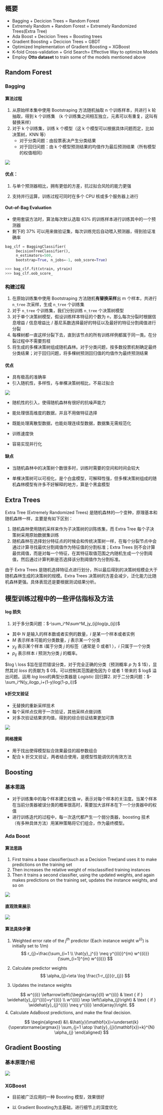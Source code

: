 ## 概要

- Bagging + Decicion Trees = Random Forest
- Extremely Random + Random Forest = Extremely Randomized Trees(Extra Tree)
- Ada Boost + Decicion Trees = Boosting trees
- Gradient Boosting + Decicion Trees = GBDT
- Optimized Implementation of Gradient Boosting = XGBoost
- K-fold Cross-validation + Grid Search= Effective Way to optimize Models
- Employ **Otto dataset** to train some of the models mentioned above

## Random Forest

### Bagging

#### 算法过程

1. 从原始样本集中使用 Bootstraping 方法随机抽取 n 个训练样本，共进行 k 轮抽取，得到 k 个训练集
   （k 个训练集之间相互独立，元素可以有重复，这叫有替换釆样）
2. 对于 k 个训练集，训练 k 个模型（这 k 个模型可以根据具体问题而定，比如决策树，KNN 等）
   - 对于分类问题：由投票表决产生分类结果
   - 对于回归问题：由 k 个模型预测结果的均值作为最后预测结果（所有模型的权值相同）

![](img/dt-8.png)

#### 优点：

1. 与单个预测器相比，拥有更低的方差，抗过拟合风险的能力更强

2. 支持并行运算，训练过程可同时在多个 CPU 核或多个服务器上进行

#### Out-of-Bag Evaluation

- 使用套袋方法时，算法每次默认选取 63% 的训练样本进行训练其中的一个预测器
- 剩下的 37% 可以用来做验证集，每次训练完后自动喂入预测器，得到验证准确率

```python
bag_clf = BaggingClassifier(
     DecisionTreeClassifier(),
     n_estimators=500, 			
     bootstrap=True, n_jobs=-1, oob_score=True)

>>> bag_clf.fit(xtrain, ytrain)
>>> bag_clf.oob_score_
```

### 构建过程

1. 在原始训练集中使用 Bootstraping 方法随机**有替换采样**出 m 个样本，共进行 `n_tree` 次采样，生成 `n_tree` 个训练集
2. 对于 `n_tree` 个训练集，我们分别训练 `n_tree` 个决策树模型
3. 对于单个决策树模型，假设训练样本特征的个数为 n，那么每次分裂时根据信息增益 / 信息增益比 / 基尼系数选择最好的特征以及最好的特征分割阈值进行分裂
4. 每棵树都一直这样分裂下去，直到该节点的所有训练样例都属于同一类。在分裂过程中不需要剪枝
5. 将生成的多棵决策树组成随机森林。对于分类问题，按多数投票机制确定最终分类结果；对于回归问题，将多棵树预测回归值的均值作为最终预测结果

#### 优点

- 具有极高的准确率
- 引入随机性，多样性，与单棵决策树相比，不易过拟合

![](img/dt-9.png)

- 随机性的引入，使得随机森林有很好的抗噪声能力

- 能处理很高维度的数据，并且不用做特征选择
- 既能处理离散型数据，也能处理连续型数据，数据集无需规范化
- 训练速度快
- 容易实现并行化

#### 缺点

- 当随机森林中的决策树个数很多时，训练时需要的空间和时间会较大

- 单棵决策树可以可视化，是个白盒模型，可解释性强，但多棵决策树组成的随机森林模型有许多不好解释的地方，算是个黑盒模型

## Extra Trees

Extra Tree (Extremely Randomized Trees) 是随机森林的—个变种，原理基本和随机森林一样，主要是有如下区别：

1. 随机森林使用随机采样来作为子决策树的训陈练集，而 Extra Tree 每个子决策树采用原始数据集训练
2. 随机森林在选择划分特征点的时候会和传统决策树一样，在每个分裂节点中会通过计算寻找最优分割阈值作为特征值的分割标准；Extra Trees 则不会计算最优阈值，而是对每一个特征，在其特征取值范围之内随机生成一个分割阈值，然后通过计算判断是否选择该分割阈值作为分割标准。

由于 Extra Trees 是随机选择特征点进行划分，所以最后得到的决策树规模会大于随机森林生成的决策树的规模。Extra Trees 决策树的方差会减少，泛化能力比随机森林更强。具体表现还是要根据测试结果分析。

## 模型训练过程中的一些评估指标及方法

#### log 损失

1. 对于多分类问题：$-\sum_i^N\sum^M_jy_{ij}log(p_{ij})$

- 其中 $N$ 是输入的样本数或者实例的数量，$i$ 是某一个样本或者实例
- $M$ 表示样本可能的分类数量，$j$ 表示某一个分类
- $y_{ij}$ 表示某个样本 $ⅰ$属于分类 $j$  的标签（通常是 $0$ 或者$1$ ），$i$ 只属于一个分类
- $p_{ij}$ 表示样本 $i$ 预测为分类 $j$ 的概率。

$log \ loss $旨在惩罚错误分类，对于完全正确的分类（预测概率 $p$ 为 $ 1$），显然其对 $loss$ 的贡献为 $ 0$，可以控制其范围避免因为 $0$ 或者 $1$ 带来的 $ log$ 溢出问题。运用 $log \ loss$的典型分类器是 $Logistic$ 回归算2. 对于二分类问题：$-\sum_i^N(y_ilogp_i+(1-y)log(1-p_i))$

#### k折交叉验证

- 无替换的重新采样技术
- 每个采样点仅用于一次验证，其他采样点做训练
- 对多次验证结果求均值，得到的综合验证结果更加可靠

![](img/dt-10.png)

#### 网格搜索

- 用于找出使得模型拟合效果最佳的超参数组合
- 配合 k 折交叉验证，两者结合使用，是模型性能调优的有效方法

## Boosting

### 基本思路

- 对于训练集中的每个样本建立权值 $w$，表示对每个样本的关注度。当某个样本在当前分类器被误分类的概率很高时，需要加大该样本在下一个分类器中的权值
- 进行训练迭代的过程中，每一次迭代都产生一个弱分类器，boosting 技术（有多种具体方法）用某种策略将它们组合，作为最终模型。

### Ada Boost

#### 算法思路

1. First trains a base classifier(such as a Decision Tree)and uses it to make predictions on the training set
2. Then increases the relative weight of misclassified training instances
3. Then it trains a second classifier, using the updated weights, and again makes predictions on the training set, updates the instance weights, and so on

![](img/dt-11.png)

#### 直观效果展示

![](img/dt-12.png)

#### 算法具体步骤

1. Weighted error rate of the  $j^{th}$  predictor (Each instance weight $w^{(i)}$) is initially set to 1/m)
$$
  r_{j}=\frac{\sum_{i=1 \\ \hat{y}_j^{i} \neq y^{(i)}}^{m} w^{(i)}}{\sum_{i=1}^{m} w^{(i)}}
$$

2. Calculate predictor weights
$$
\alpha_{j}=\eta \log \frac{1-r_{j}}{r_{j}}
$$

3. Updates the instance weights

$$
  w^{(i)} \leftarrow\left\{\begin{array}{ll}
  w^{(i)} & \text { if } \widehat{y}_{j}^{(i)}=y^{(i)} \\
  w^{(i)} \exp \left(\alpha_{j}\right) & \text { if } \widehat{y}_{j}^{(i)} \neq y^{(i)}
  \end{array}\right.
$$
4. Calculate AdaBoost predictions, and make the final decision. 

$$
\begin{aligned}
&\\
&\hat{y}(\mathbf{x})=\underset{k}{\operatorname{argmax}} \sum_{j=1 \atop \hat{y}_{j}(\mathbf{x})=k}^{N} \alpha_{j}
\end{aligned}
$$

## Gradient Boosting

### 基本原理介绍

![](img/dt-13.png)

### XGBoost

- 目前被广泛应用的一种 Boosting 模型，效果很好

- 以 Gradient Boosting为主基础，进行细节上的深度优化